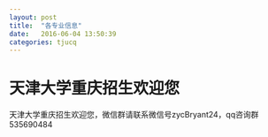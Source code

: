 ```yaml
---
layout: post
title:  "各专业信息"
date:   2016-06-04 13:50:39
categories: tjucq
---
```

# 天津大学重庆招生欢迎您
天津大学重庆招生欢迎您，微信群请联系微信号zycBryant24，qq咨询群535690484
